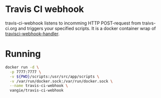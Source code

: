 # Travis CI webhook

travis-ci-webhook listens to incomming HTTP POST-request from traivs-ci.org and triggers your specified scripts.
It is a docker container wrap of [travisci-webhook-handler](https://github.com/chrisjaure/travisci-webhook-handler).

# Running

```sh
docker run -d \
  -p 7777:7777 \
  -v ${PWD}/scripts:/usr/src/app/scripts \
  -v /var/run/docker.sock:/var/run/docker.sock \
  --name travis-ci-webhook \
  vangie/travis-ci-webhook
```
